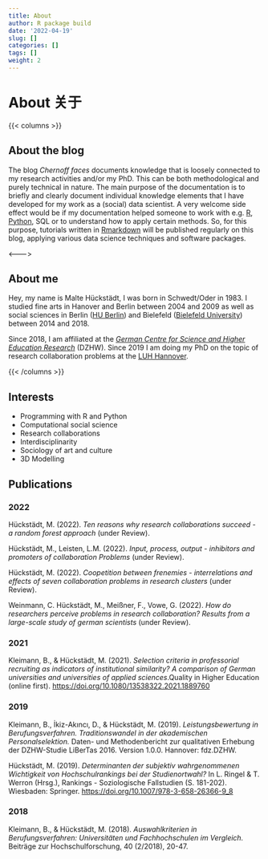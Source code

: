 ```yaml
---
title: About
author: R package build
date: '2022-04-19'
slug: []
categories: []
tags: []
weight: 2
---
```


# About 关于

{{< columns >}}
## About the blog

The blog _Chernoff faces_ documents knowledge that is loosely connected to my research activities and/or my PhD. This can be both methodological and purely technical in nature. The main purpose of the documentation is to briefly and clearly document individual knowledge elements that I have developed for my work as a (social) data scientist. A very welcome side effect would be if my documentation helped someone to work with e.g. [R](https://www.r-project.org/), [Python](https://www.python.org/), SQL or to understand how to apply certain methods. So, for this purpose, tutorials written in [Rmarkdown](https://rmarkdown.rstudio.com/) will be published regularly on this blog, applying various data science techniques and software packages.

<--->

## About me

Hey, my name is Malte Hückstädt, I was born in Schwedt/Oder in 1983. I studied fine arts in Hanover and Berlin between 2004 and 2009 as well as social sciences in Berlin ([HU Berlin](https://www.hu-berlin.de/en)) and Bielefeld ([Bielefeld University](https://www.uni-bielefeld.de/)) between 2014 and 2018.

Since 2018, I am affiliated at the [*German Centre for Science and Higher Education Research*](https://www.dzhw.eu/en/index_html) (DZHW). Since 2019 I am doing my PhD on the topic of research collaboration problems at the [LUH Hannover](https://www.uni-hannover.de/en/).

{{< /columns >}}


## Interests

- Programming with R and Python
- Computational social science
- Research collaborations
- Interdisciplinarity
- Sociology of art and culture
- 3D Modelling


## Publications

### 2022

Hückstädt, M. (2022). _Ten reasons why research collaborations succeed - a random forest approach_ (under Review).

Hückstädt, M., Leisten, L.M. (2022). _Input, process, output - inhibitors and promoters of collaboration Problems_ (under Review).

Hückstädt, M. (2022). _Coopetition between frenemies - interrelations and effects of seven collaboration problems in research clusters_ (under Review).

Weinmann, C. Hückstädt, M., Meißner, F., Vowe, G. (2022). _How do researchers perceive problems in research collaboration? Results from a large-scale study of german scientists_ (under Review).

### 2021

Kleimann, B., & Hückstädt, M. (2021).
_Selection criteria in professorial recruiting as indicators of institutional similarity? A comparison of German universities and universities of applied sciences_.Quality in Higher Education (online first). <https://doi.org/10.1080/13538322.2021.1889760>

### 2019

Kleimann, B., İkiz-Akıncı, D., & Hückstädt, M. (2019).
_Leistungsbewertung in Berufungsverfahren. Traditionswandel in der akademischen Personalselektion._ Daten- und Methodenbericht zur qualitativen Erhebung der DZHW-Studie LiBerTas 2016. Version 1.0.0. Hannover: fdz.DZHW.

Hückstädt, M. (2019).
_Determinanten der subjektiv wahrgenommenen Wichtigkeit von Hochschulrankings bei der Studienortwahl?_ In L. Ringel & T. Werron (Hrsg.), Rankings - Soziologische Fallstudien (S. 181-202). Wiesbaden: Springer. <https://doi.org/10.1007/978-3-658-26366-9_8>

### 2018

Kleimann, B., & Hückstädt, M. (2018).
_Auswahlkriterien in Berufungsverfahren: Universitäten und Fachhochschulen im Vergleich._ Beiträge zur Hochschulforschung, 40 (2/2018), 20-47.
